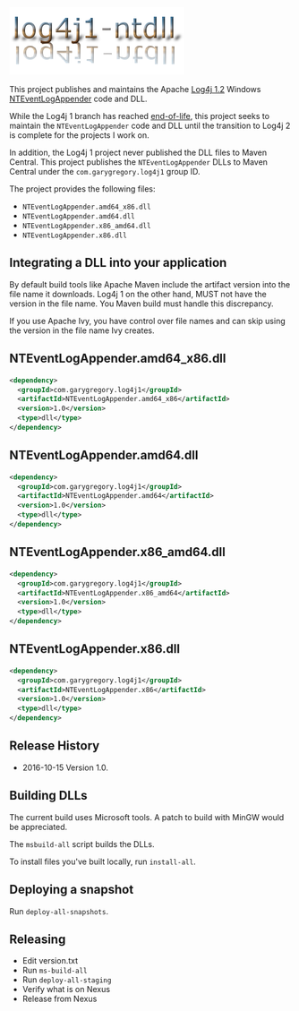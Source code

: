 ![log4j1-ntdll](https://github.com/garydgregory/log4j1-ntdll/raw/master/src/site/resources/images/logo-text.png "log4j1-ntdll")

This project publishes and maintains the Apache 
[Log4j 1.2](https://logging.apache.org/log4j/1.2/) 
Windows 
[NTEventLogAppender](https://logging.apache.org/log4j/1.2/apidocs/org/apache/log4j/nt/NTEventLogAppender.html) 
code and DLL.

While the Log4j 1 branch has reached 
[end-of-life](https://blogs.apache.org/foundation/entry/apache_logging_services_project_announces), 
this project seeks to  maintain the `NTEventLogAppender` code and DLL until the 
transition to Log4j 2 is complete for the projects I work on.

In addition, the Log4j 1 project never published the DLL files to Maven Central. 
This project publishes the `NTEventLogAppender` DLLs to Maven Central under the
`com.garygregory.log4j1` group ID.

The project provides the following files:

* `NTEventLogAppender.amd64_x86.dll`
* `NTEventLogAppender.amd64.dll`
* `NTEventLogAppender.x86_amd64.dll`
* `NTEventLogAppender.x86.dll`

## Integrating a DLL into your application
By default build tools like Apache Maven include the artifact version into the
file name it downloads. Log4j 1 on the other hand, MUST not have the version in 
the file name. You Maven build must handle this discrepancy.

If you use Apache Ivy, you have control over file names and can skip using the 
version in the file name Ivy creates. 

## NTEventLogAppender.amd64_x86.dll

```xml
<dependency>
  <groupId>com.garygregory.log4j1</groupId>
  <artifactId>NTEventLogAppender.amd64_x86</artifactId>
  <version>1.0</version>
  <type>dll</type>
</dependency>
```

## NTEventLogAppender.amd64.dll

```xml
<dependency>
  <groupId>com.garygregory.log4j1</groupId>
  <artifactId>NTEventLogAppender.amd64</artifactId>
  <version>1.0</version>
  <type>dll</type>
</dependency>
```

## NTEventLogAppender.x86_amd64.dll

```xml
<dependency>
  <groupId>com.garygregory.log4j1</groupId>
  <artifactId>NTEventLogAppender.x86_amd64</artifactId>
  <version>1.0</version>
  <type>dll</type>
</dependency>
```

## NTEventLogAppender.x86.dll

```xml
<dependency>
  <groupId>com.garygregory.log4j1</groupId>
  <artifactId>NTEventLogAppender.x86</artifactId>
  <version>1.0</version>
  <type>dll</type>
</dependency>
```

## Release History

* 2016-10-15 Version 1.0.
 
## Building DLLs
The current build uses Microsoft tools. A patch to build with MinGW would be appreciated.

The `msbuild-all` script builds the DLLs.

To install files you've built locally, run `install-all`.

## Deploying a snapshot

Run `deploy-all-snapshots`.

## Releasing

* Edit version.txt 
* Run `ms-build-all`
* Run `deploy-all-staging`
* Verify what is on Nexus
* Release from Nexus

